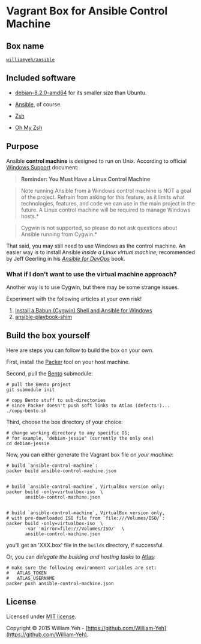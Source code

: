 Vagrant Box for Ansible Control Machine
============================

## Box name

[`williamyeh/ansible`](https://atlas.hashicorp.com/williamyeh/boxes/ansible)

## Included software

- [debian-8.2.0-amd64](http://cdimage.debian.org/cdimage/release/8.2.0/amd64/) for its smaller size than Ubuntu.

- [Ansible](https://github.com/ansible/ansible), of course.

- [Zsh](http://www.zsh.org/)

- [Oh My Zsh](https://github.com/robbyrussell/oh-my-zsh)


## Purpose

Ansible **control machine** is designed to run on Unix. According to official [Windows Support](http://docs.ansible.com/ansible/intro_windows.html) document:

> **Reminder: You Must Have a Linux Control Machine**

> Note running Ansible from a Windows control machine is NOT a goal of the project. Refrain from asking for this feature, as it limits what technologies, features, and code we can use in the main project in the future. A Linux control machine will be required to manage Windows hosts.*

> Cygwin is not supported, so please do not ask questions about Ansible running from Cygwin.*

That said, you may still need to use Windows as the control machine. An easier way is to install Ansible *inside a Linux virtual machine*, recommended by Jeff Geerling in his *[Ansible for DevOps](https://leanpub.com/ansible-for-devops)* book.

### What if I don't want to use the virtual machine approach?

Another way is to use Cygwin, but there may be some strange issues.

Experiment with the following articles at your own risk!

1. [Install a Babun (Cygwin) Shell and Ansible for Windows](https://chrisgilbert1.wordpress.com/2015/06/17/install-a-babun-cygwin-shell-and-ansible-for-windows/)
2. [ansible-playbook-shim](https://github.com/rivaros/ansible-playbook-shim)




## Build the box yourself

Here are steps you can follow to build the box on your own.


First, install the [Packer](https://www.packer.io/) tool on your host machine.

Second, pull the [Bento](https://github.com/chef/bento) submodule:

```
# pull the Bento project
git submodule init

# copy Bento stuff to sub-directories
# since Packer doesn't push soft links to Atlas (defects!)...
./copy-bento.sh
```

Third, choose the box directory of your choice:


```
# change working directory to any specific OS;
# for example, "debian-jessie" (currently the only one)
cd debian-jessie
```


Now, you can either generate the Vagrant box file *on your machine*:


```
# build `ansible-control-machine`:
packer build ansible-control-machine.json


# build `ansible-control-machine`, VirtualBox version only:
packer build -only=virtualbox-iso  \
       ansible-control-machine.json


# build `ansible-control-machine`, VirtualBox version only,
# with pre-downloaded ISO file from `file:///Volumes/ISO/`:
packer build -only=virtualbox-iso  \
       -var 'mirror=file:///Volumes/ISO/'  \
       ansible-control-machine.json
```

you'll get an 'XXX.box' file in the `builds` directory, if successful.


Or, you can *delegate the building and hosting tasks* to [Atlas](https://atlas.hashicorp.com/):

```
# make sure the following environment variables are set:
#   ATLAS_TOKEN
#   ATLAS_USERNAME
packer push ansible-control-machine.json
```



## License

Licensed under [MIT license](http://creativecommons.org/licenses/MIT/).

Copyright © 2015 William Yeh - [https://github.com/William-Yeh](https://github.com/William-Yeh).
